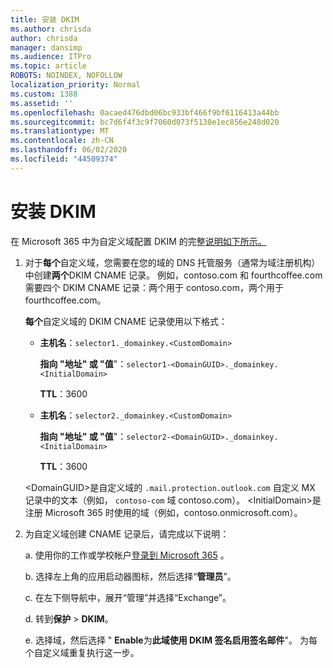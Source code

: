 ```yaml
---
title: 安装 DKIM
ms.author: chrisda
author: chrisda
manager: dansimp
ms.audience: ITPro
ms.topic: article
ROBOTS: NOINDEX, NOFOLLOW
localization_priority: Normal
ms.custom: 1388
ms.assetid: ''
ms.openlocfilehash: 0acaed476dbd06bc933bf466f9bf6116413a44bb
ms.sourcegitcommit: bc7d6f4f3c9f7060d073f5130e1ec856e248d020
ms.translationtype: MT
ms.contentlocale: zh-CN
ms.lasthandoff: 06/02/2020
ms.locfileid: "44509374"
---
```

# <a name="setup-dkim"></a>安装 DKIM

在 Microsoft 365 中为自定义域配置 DKIM 的完整[说明如下所示。](https://docs.microsoft.com/microsoft-365/security/office-365-security/use-dkim-to-validate-outbound-email#steps-you-need-to-do-to-manually-set-up-dkim)

1. 对于**每个**自定义域，您需要在您的域的 DNS 托管服务（通常为域注册机构）中创建**两个**DKIM CNAME 记录。 例如，contoso.com 和 fourthcoffee.com 需要四个 DKIM CNAME 记录：两个用于 contoso.com，两个用于 fourthcoffee.com。

   **每个**自定义域的 DKIM CNAME 记录使用以下格式：

   - **主机名**：`selector1._domainkey.<CustomDomain>`

     **指向 "地址" 或 "值**"：`selector1-<DomainGUID>._domainkey.<InitialDomain>`

     **TTL**：3600

   - **主机名**：`selector2._domainkey.<CustomDomain>`

     **指向 "地址" 或 "值**"：`selector2-<DomainGUID>._domainkey.<InitialDomain>`

     **TTL**：3600

   \<DomainGUID\>是自定义域的 `.mail.protection.outlook.com` 自定义 MX 记录中的文本（例如， `contoso-com` 域 contoso.com）。 \<InitialDomain\>是注册 Microsoft 365 时使用的域（例如，contoso.onmicrosoft.com）。

2. 为自定义域创建 CNAME 记录后，请完成以下说明：

   a. 使用你的工作或学校帐户[登录到 Microsoft 365](https://support.office.microsoft.com/article/e9eb7d51-5430-4929-91ab-6157c5a050b4) 。

   b. 选择左上角的应用启动器图标，然后选择“**管理员**”。

   c. 在左下侧导航中，展开“管理”并选择“Exchange”。

   d. 转到**保护**  >  **DKIM**。

   e. 选择域，然后选择 " **Enable**为**此域使用 DKIM 签名启用签名邮件**"。 为每个自定义域重复执行这一步。
